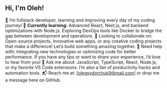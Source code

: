 ## Hi, I'm Oleh!

🔭 I’m fullstack developer, learning and improving every day of my coding journey!
🌱 <b>Currently learning:</b> Advanced React, Next.js, and backend optimizations with Node.js. Exploring DevOps tools like Docker to bridge the gap between development and operations.
🤝 Looking to collaborate on: Open-source projects, innovative web apps, or any creative coding projects that make a difference! Let’s build something amazing together.
🧩 Need help with: Integrating new technologies or optimizing code for better performance. If you have any tips or want to share your experience, I’d love to hear from you!
💬 Ask me about: JavaScript, TypeScript, React, Node.js, or my favorite VS Code extensions. I’m also a fan of productivity hacks and automation tools.
📬 Reach me at: [olegsydorchuk9@mail.com] or drop me a message here on GitHub.
